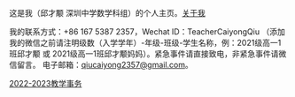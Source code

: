 这是我（邱才颙 深圳中学数学科组）的个人主页。[关于我](https://qiuszms.github.io/aboutme)

我的联系方式：+86 167 5387 2357，Wechat ID：TeacherCaiyongQiu （添加我的微信之前请注明级数（入学学年）-年级-班级-学生名称，例：2021级高一1班邱才颙 或 2021级高一1班邱才颙妈妈）。紧急事件请直接致电，非紧急事件请微信留言。
电子邮箱：qiucaiyong2357@gmail.com。

[2022-2023教学事务](https://qiuszms.github.io/2022-2023)
